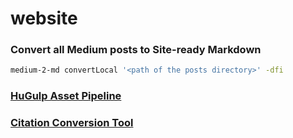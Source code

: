 # website

### Convert all Medium posts to Site-ready Markdown

```bash
medium-2-md convertLocal '<path of the posts directory>' -dfi
```

### [HuGulp Asset Pipeline](https://github.com/jbrodriguez/hugulp)

### [Citation Conversion Tool](https://citation.js.org/api/0.3/tutorial-cli.html)
